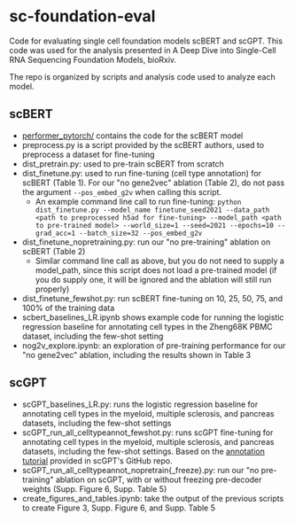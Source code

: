 # sc-foundation-eval
Code for evaluating single cell foundation models scBERT and scGPT. This code was used for the analysis presented in A Deep Dive into Single-Cell RNA Sequencing Foundation Models, bioRxiv.

The repo is organized by scripts and analysis code used to analyze each model.

## scBERT
* [performer_pytorch/](scBERT/performer_pytorch) contains the code for the scBERT model
* preprocess.py is a script provided by the scBERT authors, used to preprocess a dataset for fine-tuning
* dist_pretrain.py: used to pre-train scBERT from scratch
* dist_finetune.py: used to run fine-tuning (cell type annotation) for scBERT (Table 1). For our "no gene2vec" ablation (Table 2), do not pass the argument `--pos_embed_g2v` when calling this script.
  * An example command line call to run fine-tuning: `python dist_finetune.py --model_name finetune_seed2021 --data_path <path to preprocessed h5ad for fine-tuning> --model_path <path to pre-trained model> --world_size=1 --seed=2021 --epochs=10 --grad_acc=1 --batch_size=32 --pos_embed_g2v`
* dist_finetune_nopretraining.py: run our "no pre-training" ablation on scBERT (Table 2)
  * Similar command line call as above, but you do not need to supply a model_path, since this script does not load a pre-trained model (if you do supply one, it will be ignored and the ablation will still run properly)
* dist_finetune_fewshot.py: run scBERT fine-tuning on 10, 25, 50, 75, and 100\% of the training data
* scbert_baselines_LR.ipynb shows example code for running the logistic regression baseline for annotating cell types in the Zheng68K PBMC dataset, including the few-shot setting
* nog2v_explore.ipynb: an exploration of pre-training performance for our "no gene2vec" ablation, including the results shown in Table 3
  
## scGPT
* scGPT_baselines_LR.py: runs the logistic regression baseline for annotating cell types in the myeloid, multiple sclerosis, and pancreas datasets, including the few-shot settings
* scGPT_run_all_celltypeannot_fewshot.py: runs scGPT fine-tuning for annotating cell types in the myeloid, multiple sclerosis, and pancreas datasets, including the few-shot settings. Based on the [annotation tutorial](tutorials/Tutorial_Annotation.ipynb) provided in scGPT's GitHub repo.
* scGPT_run_all_celltypeannot_nopretrain{_freeze}.py: run our "no pre-training" ablation on scGPT, with or without freezing pre-decoder weights (Supp. Figure 6, Supp. Table 5)
* create_figures_and_tables.ipynb: take the output of the previous scripts to create Figure 3, Supp. Figure 6, and Supp. Table 5
